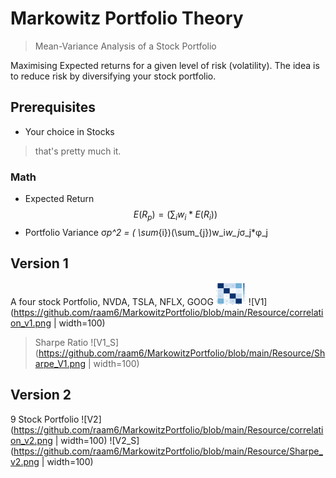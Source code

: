 # Markowitz Portfolio Theory
> Mean-Variance Analysis of a Stock Portfolio

Maximising Expected returns for a given level of risk (volatility). The idea is to reduce risk by diversifying your stock portfolio.  

## Prerequisites
- Your choice in Stocks
> that's pretty much it.

### Math

- Expected Return
$$	E(R_p) = ( \sum_{i}w_i*E(R_i)) $$
- Portfolio Variance
&sigma;_p^2 = ( \sum_{i})(\sum_{j})w_i*w_j*&sigma;_j*&phi;_j

## Version 1
A four stock Portfolio, NVDA, TSLA, NFLX, GOOG
<img src="https://github.com/raam6/MarkowitzPortfolio/blob/main/Resource/correlation_v1.png" width="48">
![V1](https://github.com/raam6/MarkowitzPortfolio/blob/main/Resource/correlation_v1.png | width=100)

> Sharpe Ratio
![V1_S](https://github.com/raam6/MarkowitzPortfolio/blob/main/Resource/Sharpe_V1.png | width=100)

## Version 2
9 Stock Portfolio
![V2](https://github.com/raam6/MarkowitzPortfolio/blob/main/Resource/correlation_v2.png | width=100)
![V2_S](https://github.com/raam6/MarkowitzPortfolio/blob/main/Resource/Sharpe_v2.png | width=100)
